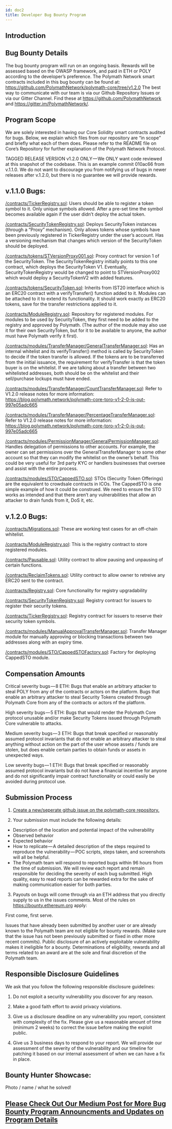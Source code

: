 ```yaml
---
id: doc2
title: Developer Bug Bounty Program
---
```


## Introduction

## Bug Bounty Details

The bug bounty program will run on an ongoing basis. Rewards will be assessed based on the OWASP framework, and paid in ETH or POLY according to the developer’s preference. The Polymath Network smart contracts included in this bug bounty can be found at: https://github.com/PolymathNetwork/polymath-core/tree/v1.2.0
The best way to communicate with our team is via our Github Repository Issues or via our Gitter Channel. Find these at https://github.com/PolymathNetwork and https://gitter.im/PolymathNetwork/.

## Program Scope

We are solely interested in having our Core Solidity smart contracts audited for bugs. Below, we explain which files from our repository are “in scope” and briefly what each of them does. Please refer to the README file on Core’s Repository for further explanation of the Polymath Network Protocol.

TAGGED RELEASE VERSION v1.2.0 ONLY — We ONLY want code reviewed at this snapshot of the codebase. This is an example commit 010ac66 from v.1.1.0. We do not want to discourage you from notifying us of bugs in newer releases after v.1.2.0, but there is no guarantee we will provide rewards.

## v.1.1.0 Bugs: 

[/contracts/TickerRegistry.sol](https://github.com/PolymathNetwork/polymath-core/blob/master/contracts/TickerRegistry.sol): Users should be able to register a token symbol to it. Only unique symbols allowed. After a pre-set time the symbol becomes available again if the user didn’t deploy the actual token.

[/contracts/SecurityTokenRegistry.sol](https://github.com/PolymathNetwork/polymath-core/blob/master/contracts/SecurityTokenRegistry.sol): Deploys SecurityToken instances (through a “Proxy” mechanism). Only allows tokens whose symbols have been previously registered in TickerRegistry under the user’s account. Has a versioning mechanism that changes which version of the SecurityToken should be deployed.

[/contracts/tokens/STVersionProxy001.sol](https://github.com/PolymathNetwork/polymath-core/blob/master/contracts/tokens/STVersionProxy001.sol): Proxy contract for version 1 of the SecurityToken. The SecurityTokenRegistry initially points to this one contract, which deploys the SecurityToken V1. Eventually, SecurityTokenRegistry would be changed to point to STVersionProxy002 which would deploy a SecurityTokenV2 with added features.

[/contracts/tokens/SecurityToken.sol](https://github.com/PolymathNetwork/polymath-core/blob/master/contracts/tokens/SecurityToken.sol): Inherits from IST20 interface which is an ERC20 contract with a verifyTransfer() function added to it. Modules can be attached to it to extend its functionality. It should work exactly as ERC20 tokens, save for the transfer restrictions applied to it.

[/contracts/ModuleRegistry.sol](https://github.com/PolymathNetwork/polymath-core/blob/master/contracts/ModuleRegistry.sol): Repository for registered modules. For modules to be used by SecurityToken, they first need to be added to the registry and approved by Polymath. (The author of the module may also use it for their own SecurityToken, but for it to be available to anyone, the author must have Polymath verify it first).

[/contracts/modules/TransferManager/GeneralTransferManager.sol](https://github.com/PolymathNetwork/polymath-core/blob/master/contracts/modules/TransferManager/GeneralTransferManager.sol): Has an internal whitelist and its verifyTransfer() method is called by SecurityToken to decide if the token transfer is allowed. If the tokens are to be transferred from the initial issuance, the requirement for verifyTransfer is that the token buyer is on the whitelist. If we are talking about a transfer between two whitelisted addresses, both should be on the whitelist and their sell/purchase lockups must have ended.

[/contracts/modules/TransferManager/CountTransferManager.sol](https://github.com/PolymathNetwork/polymath-core/blob/master/contracts/modules/TransferManager/CountTransferManager.sol): Refer to V1.2.0 release notes for more information: https://blog.polymath.network/polymath-core-toro-v1-2-0-is-out-997e05adc665

[/contracts/modules/TransferManager/PercentageTransferManager.sol](https://github.com/PolymathNetwork/polymath-core/blob/master/contracts/modules/TransferManager/PercentageTransferManager.sol): Refer to V1.2.0 release notes for more information: https://blog.polymath.network/polymath-core-toro-v1-2-0-is-out-997e05adc665

[/contracts/modules/PermissionManager/GeneralPermissionManager.sol](https://github.com/PolymathNetwork/polymath-core/blob/master/contracts/modules/PermissionManager/GeneralPermissionManager.sol): Handles delegation of permissions to other accounts. For example, the owner can set permissions over the GeneralTransferManager to some other account so that they can modify the whitelist on the owner’s behalf. This could be very useful for 3rd party KYC or handlers businesses that oversee and assist with the entire process.

[/contracts/modules/STO/CappedSTO.sol](https://github.com/PolymathNetwork/polymath-core/blob/master/contracts/modules/STO/CappedSTO.sol): STOs (Security Token Offerings) are the equivalent to crowdsale contracts in ICOs. The CappedSTO is one simple example of how it could be construed. We need to ensure the STO works as intended and that there aren’t any vulnerabilities that allow an attacker to drain funds from it, DoS it, etc.

## v.1.2.0 Bugs: 

[/contracts/Migrations.sol](https://github.com/PolymathNetwork/polymath-core/blob/master/contracts/Migrations.sol): These are working test cases for an off-chain whitelist.

[/contracts/ModuleRegistry.sol](https://github.com/PolymathNetwork/polymath-core/blob/master/contracts/ModuleRegistry.sol): This is the registry contract to store registered modules.

[/contracts/Pausable.sol](https://github.com/PolymathNetwork/polymath-core/blob/master/contracts/Pausable.sol): Utility contract to allow pausing and unpausing of certain functions.

[/contracts/ReclaimTokens.sol](https://github.com/PolymathNetwork/polymath-core/blob/master/contracts/ReclaimTokens.sol): Utility contract to allow owner to retreive any ERC20 sent to the contract.

[/contracts/Registry.sol](https://github.com/PolymathNetwork/polymath-core/blob/master/contracts/Registry.sol): Core functionality for registry upgradability

[/contracts/SecurityTokenRegistry.sol](https://github.com/PolymathNetwork/polymath-core/blob/master/contracts/SecurityTokenRegistry.sol): Registry contract for issuers to register their security tokens.

[/contracts/TickerRegistry.sol](https://github.com/PolymathNetwork/polymath-core/blob/master/contracts/TickerRegistry.sol): Registry contract for issuers to reserve their security token symbols.

[/contracts/modules/ManualApprovalTransferManager.sol](https://github.com/PolymathNetwork/polymath-core/blob/master/contracts/modules/TransferManager/ManualApprovalTransferManager.sol): Transfer Manager module for manually approving or blocking transactions between two addresses along with an expiry time.

[/contracts/modules/STO/CappedSTOFactory.sol](https://github.com/PolymathNetwork/polymath-core/blob/master/contracts/modules/STO/CappedSTOFactory.sol): Factory for deploying CappedSTO module.

## Compensation Amounts

Critical severity bugs — 8 ETH: Bugs that enable an arbitrary attacker to steal POLY from any of the contracts or actors on the platform. Bugs that enable an arbitrary attacker to steal Security Tokens created through Polymath Core from any of the contracts or actors nf the platform.

High severity bugs — 5 ETH: Bugs that would render the Polymath Core protocol unusable and/or make Security Tokens issued through Polymath Core vulnerable to attacks.

Medium severity bugs — 3 ETH: Bugs that break specified or reasonably assumed protocol invariants that do not enable an arbitrary attacker to steal anything without action on the part of the user whose assets / funds are stolen, but does enable certain parties to obtain funds or assets in unexpected ways.

Low severity bugs — 1 ETH: Bugs that break specified or reasonably assumed protocol invariants but do not have a financial incentive for anyone and do not significantly impair contract functionality or could easily be avoided during protocol use.

## Submission Process

1. [Create a new/seperate github issue on the polymath-core repository.](https://github.com/PolymathNetwork/polymath-core/issues/new)

2. Your submission must include the following details:
- Description of the location and potential impact of the vulnerability
- Observed behavior
- Expected behavior
- How to replicate — A detailed description of the steps required to reproduce the vulnerability — POC scripts, steps taken, and screenshots will all be helpful.
- The Polymath team will respond to reported bugs within 96 hours from the time of submission. We will review each report and remain responsible for deciding the severity of each bug submitted. High quality, easy to read reports can be rewarded extra for the sake of making communication easier for both parties.

3. Payouts on bugs will come through via an ETH address that you directly supply to us in the issues comments.
Most of the rules on https://bounty.ethereum.org apply:

First come, first serve.

Issues that have already been submitted by another user or are already known to the Polymath team are not eligible for bounty rewards. (Make sure that the issue has not been previously submitted or fixed in other more recent commits). Public disclosure of an actively exploitable vulnerability makes it ineligible for a bounty. Determinations of eligibility, rewards and all terms related to an award are at the sole and final discretion of the Polymath team.

## Responsible Disclosure Guidelines

We ask that you follow the following responsible disclosure guidelines:

1. Do not exploit a security vulnerability you discover for any reason.

2. Make a good faith effort to avoid privacy violations.

3. Give us a disclosure deadline on any vulnerability you report, consistent with complexity of the fix. Please give us a reasonable amount of time (minimum 2 weeks) to correct the issue before making the exploit public.

4. Give us 3 business days to respond to your report. We will provide our assessment of the severity of the vulnerability and our timeline for patching it based on our internal assessment of when we can have a fix in place.

## Bounty Hunter Showcase: 

Photo / name / what he solved!

## [Please Check Out Our Medium Post for More Bug Bounty Program Announcments and Updates on Program Details](https://blog.polymath.network/announcing-the-polymath-network-bug-bounty-3e4a78ac9809)
